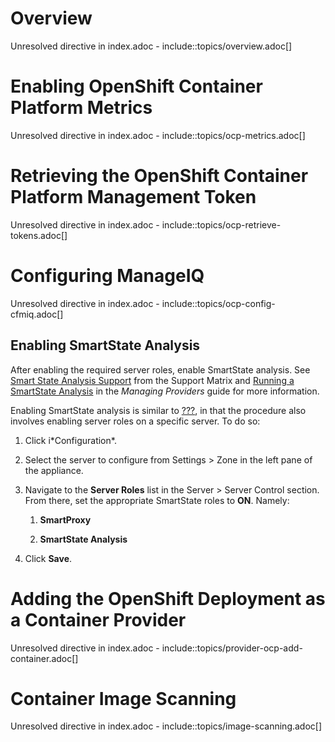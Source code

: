 # Overview

Unresolved directive in index.adoc - include::topics/overview.adoc\[\]

# Enabling OpenShift Container Platform Metrics

Unresolved directive in index.adoc -
include::topics/ocp-metrics.adoc\[\]

# Retrieving the OpenShift Container Platform Management Token

Unresolved directive in index.adoc -
include::topics/ocp-retrieve-tokens.adoc\[\]

# Configuring ManageIQ

Unresolved directive in index.adoc -
include::topics/ocp-config-cfmiq.adoc\[\]

## Enabling SmartState Analysis

After enabling the required server roles, enable SmartState analysis.
See [Smart State Analysis
Support](https://access.redhat.com/documentation/en-us/red_hat_cloudforms/4.7/html-single/support_matrix/#smart_state_analysis_support)
from the Support Matrix and [Running a SmartState
Analysis](https://access.redhat.com/documentation/en-us/red_hat_cloudforms/4.7/html-single/managing_providers/#running-a-smartstate-analysis)
in the *Managing Providers* guide for more information.

Enabling SmartState analysis is similar to [???](#cf-caputils), in that
the procedure also involves enabling server roles on a specific server.
To do so:

1.  Click i\*Configuration\*.

2.  Select the server to configure from
    <span class="menuchoice">Settings \> Zone</span> in the left pane of
    the appliance.

3.  Navigate to the **Server Roles** list in the
    <span class="menuchoice">Server \> Server Control</span> section.
    From there, set the appropriate SmartState roles to **ON**. Namely:
    
    1.  **SmartProxy**
    
    2.  **SmartState Analysis**

4.  Click **Save**.

# Adding the OpenShift Deployment as a Container Provider

Unresolved directive in index.adoc -
include::topics/provider-ocp-add-container.adoc\[\]

# Container Image Scanning

Unresolved directive in index.adoc -
include::topics/image-scanning.adoc\[\]
